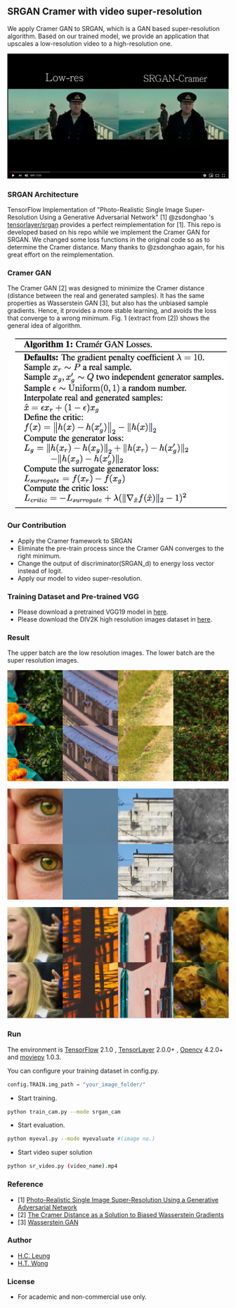 ## SRGAN Cramer with video super-resolution
We apply Cramer GAN to SRGAN, which is a GAN based super-resolution algorithm.
Based on our trained model, we provide an application that upscales a low-resolution video to a high-resolution one.

[![Please watch the video in 1080p and theater mode](https://github.com/hcleung35/SRGAN_Cramer/blob/master/imgs/yt.png)](https://www.youtube.com/watch?v=SOtYEjqSciQ&t=19s)

### SRGAN Architecture

TensorFlow Implementation of "Photo-Realistic Single Image Super-Resolution Using a Generative Adversarial Network" [1]
@zsdonghao 's [tensorlayer/srgan](https://github.com/tensorlayer/srgan) provides a perfect reimplementation for [1].
This repo is developed based on his repo while we implement the Cramer GAN for SRGAN. We changed some loss functions in the original code so as to determine the Cramer distance. Many thanks to @zsdonghao again, for his great effort on the reimplementation.

### Cramer GAN

The Cramer GAN [2] was designed to minimize the Cramer distance (distance between the real and generated samples). It has the same properties as Wasserstein GAN [3], but also has the unbiased sample gradients. Hence, it provides a more stable learning, and avoids the loss that converge to a wrong minimum. Fig. 1 (extract from [2]) shows the general idea of algorithm.

![](https://github.com/hcleung35/SRGAN_Cramer/blob/master/imgs/cramer.png)

### Our Contribution

- Apply the Cramer framework to SRGAN
- Eliminate the pre-train process since the Cramer GAN converges to the right minimum.
- Change the output of discriminator(SRGAN_d) to energy loss vector instead of logit.
- Apply our model to video super-resolution.

### Training Dataset and Pre-trained VGG

- Please download a pretrained VGG19 model in [here](https://mega.nz/#!xZ8glS6J!MAnE91ND_WyfZ_8mvkuSa2YcA7q-1ehfSm-Q1fxOvvs).
- Please download the DIV2K high resolution images dataset in [here](https://data.vision.ee.ethz.ch/cvl/ntire17).

### Result

The upper batch are the low resolution images. The lower batch are the super resolution images.

![](https://github.com/hcleung35/SRGAN_Cramer/blob/master/imgs/result1.png)

![](https://github.com/hcleung35/SRGAN_Cramer/blob/master/imgs/result2.png)

![](https://github.com/hcleung35/SRGAN_Cramer/blob/master/imgs/result3.png)

### Run

The environment is [TensorFlow](https://www.tensorflow.org) 2.1.0 , [TensorLayer](https://github.com/tensorlayer/tensorlayer) 2.0.0+
, [Opencv](https://pypi.org/project/opencv-python/) 4.2.0+ and [moviepy](https://pypi.org/project/moviepy/) 1.0.3.


You can configure your training dataset in config.py.
```python
config.TRAIN.img_path = "your_image_folder/"
```

- Start training.
```bash
python train_cam.py --mode srgan_cam
```

- Start evaluation. 
```bash
python myeval.py --mode myevaluate #(image no.)
```

- Start video super solution
```bash
python sr_video.py (video_name).mp4
```

### Reference
* [1] [Photo-Realistic Single Image Super-Resolution Using a Generative Adversarial Network](https://arxiv.org/abs/1609.04802)
* [2] [The Cramer Distance as a Solution to Biased Wasserstein Gradients](https://arxiv.org/abs/1705.10743)
* [3] [Wasserstein GAN](https://arxiv.org/abs/1701.07875)

### Author
- [H.C. Leung](https://github.com/hcleung35)
- [H.T. Wong](https://github.com/htwong-ai)

### License

- For academic and non-commercial use only.